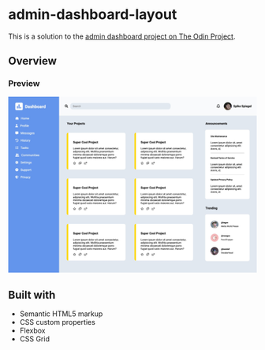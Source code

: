 # admin-dashboard-layout

This is a solution to the [admin dashboard project on The Odin Project](https://www.theodinproject.com/lessons/node-path-intermediate-html-and-css-admin-dashboard).

## Overview

### Preview

![](./screenshot.jpg)

## Built with

- Semantic HTML5 markup
- CSS custom properties
- Flexbox
- CSS Grid
